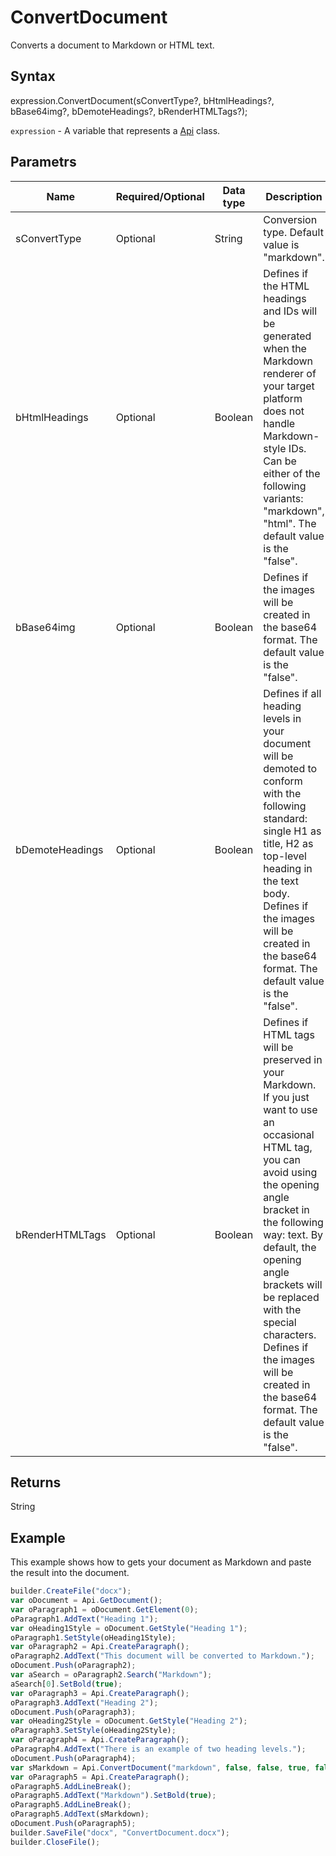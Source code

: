 # ConvertDocument

Converts a document to Markdown or HTML text.

## Syntax

expression.ConvertDocument(sConvertType?, bHtmlHeadings?, bBase64img?, bDemoteHeadings?, bRenderHTMLTags?);

`expression` - A variable that represents a [Api](../Api.md) class.

## Parametrs

| **Name** | **Required/Optional** | **Data type** | **Description** |
| ------------- | ------------- | ------------- | ------------- |
| sConvertType | Optional | String | Conversion type. Default value is "markdown". |
| bHtmlHeadings | Optional | Boolean | Defines if the HTML headings and IDs will be generated when the Markdown renderer of your target platform does not handle Markdown-style IDs. Can be either of the following variants: "markdown", "html". The default value is the "false". |
| bBase64img | Optional | Boolean | Defines if the images will be created in the base64 format. The default value is the "false". |
| bDemoteHeadings | Optional | Boolean | Defines if all heading levels in your document will be demoted to conform with the following standard: single H1 as title, H2 as top-level heading in the text body. Defines if the images will be created in the base64 format. The default value is the "false". |
| bRenderHTMLTags | Optional | Boolean | Defines if HTML tags will be preserved in your Markdown. If you just want to use an occasional HTML tag, you can avoid using the opening angle bracket in the following way: <tag>text</tag>. By default, the opening angle brackets will be replaced with the special characters. Defines if the images will be created in the base64 format. The default value is the "false". |

## Returns

String

## Example

This example shows how to gets your document as Markdown and paste the result into the document.

```javascript
builder.CreateFile("docx");
var oDocument = Api.GetDocument();
var oParagraph1 = oDocument.GetElement(0);
oParagraph1.AddText("Heading 1");
var oHeading1Style = oDocument.GetStyle("Heading 1");
oParagraph1.SetStyle(oHeading1Style);
var oParagraph2 = Api.CreateParagraph();
oParagraph2.AddText("This document will be converted to Markdown.");
oDocument.Push(oParagraph2);
var aSearch = oParagraph2.Search("Markdown");
aSearch[0].SetBold(true);
var oParagraph3 = Api.CreateParagraph();
oParagraph3.AddText("Heading 2");
oDocument.Push(oParagraph3);
var oHeading2Style = oDocument.GetStyle("Heading 2");
oParagraph3.SetStyle(oHeading2Style);
var oParagraph4 = Api.CreateParagraph();
oParagraph4.AddText("There is an example of two heading levels.");
oDocument.Push(oParagraph4);
var sMarkdown = Api.ConvertDocument("markdown", false, false, true, false);
var oParagraph5 = Api.CreateParagraph();
oParagraph5.AddLineBreak();
oParagraph5.AddText("Markdown").SetBold(true);
oParagraph5.AddLineBreak();
oParagraph5.AddText(sMarkdown);
oDocument.Push(oParagraph5);
builder.SaveFile("docx", "ConvertDocument.docx");
builder.CloseFile();
```